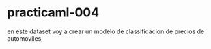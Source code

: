 # practicaml-004
en este dataset voy a crear un modelo de classificacion de precios de automoviles, 
